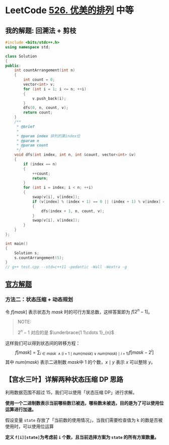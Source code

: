 # LeetCode [526. 优美的排列](https://leetcode.cn/problems/beautiful-arrangement/) 中等



## 我的解题: 回溯法 + 剪枝



```C++
#include <bits/stdc++.h>
using namespace std;

class Solution
{
public:
	int countArrangement(int n)
	{
		int count = 0;
		vector<int> v;
		for (int i = 1; i <= n; ++i)
		{
			v.push_back(i);
		}
		dfs(0, n, count, v);
		return count;
	}
	/**
	 * @brief
	 *
	 * @param index 排列的第index位
	 * @param n
	 * @param count
	 */
	void dfs(int index, int n, int &count, vector<int> &v)
	{
		if (index == n)
		{
			++count;
			return;
		}
		for (int i = index; i < n; ++i)
		{
			swap(v[i], v[index]);
			if (v[index] % (index + 1) == 0 || (index + 1) % v[index] == 0)
			{
				dfs(index + 1, n, count, v);
			}
			swap(v[i], v[index]);
		}
	}
};

int main()
{
	Solution s;
	s.countArrangement(5);
}
// g++ test.cpp --std=c++11 -pedantic -Wall -Wextra -g


```



## [官方解题](https://leetcode.cn/problems/beautiful-arrangement/solution/you-mei-de-pai-lie-by-leetcode-solution-vea2/)



### 方法二：状态压缩 + 动态规划

令 $f[\textit{mask}]$ 表示状态为 $\textit{mask}$ 时的可行方案总数，这样答案即为 $f[2^n - 1]$。

> NOTE: 
>
> $2^n - 1$ 对应的是 $\underbrace{1  1\cdots 1}_{n}$
>
> 

这样我们可以得到状态间的转移方程：
$$
f[\textit{mask}] = \sum_{i \in \textit{mask} ~\wedge \big( i+1 \mid \textit{num}(\textit{mask}) ~\vee~ \textit{num}(\textit{mask}) \mid i+1 \big) } f[\textit{mask} - 2^i]
$$
其中 $\textit{num}(\textit{mask})$ 表示二进制数 $\textit{mask}$中 $1$ 的个数，$x \mid y$ 表示 $x$ 可以整除 $y$。



## 【宫水三叶】详解两种状态压缩 DP 思路

利用数据范围不超过 $15$，我们可以使用「状态压缩 DP」进行求解。

**使用一个二进制数表示当前哪些数已被选，哪些数未被选，目的是为了可以使用位运算进行加速。**

假设变量 `state` 存放了「当前数的使用情况」，当我们需要检查值为 k 的数是否被使用时，可以使用位运算



**定义 `f[i][state]`为考虑前 `i` 个数，且当前选择方案为 `state` 的所有方案数量。**

